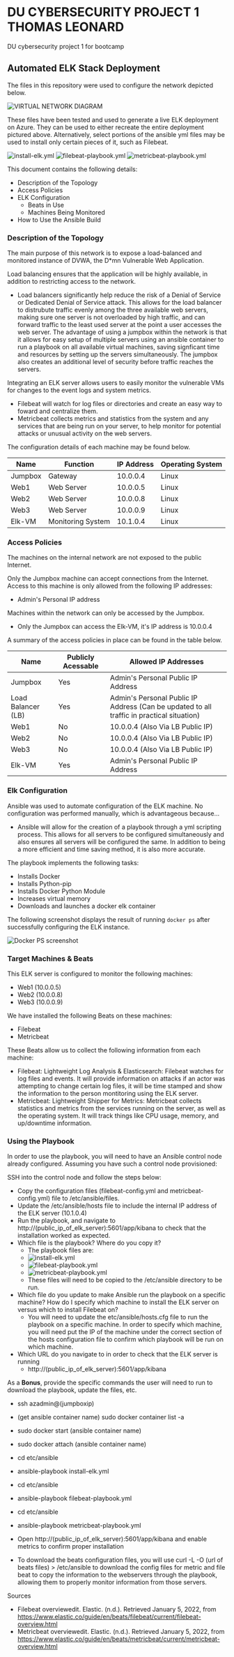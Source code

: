 # DU CYBERSECURITY PROJECT 1 THOMAS LEONARD

DU cybersecurity project 1 for bootcamp

## Automated ELK Stack Deployment

The files in this repository were used to configure the network depicted below.

![VIRTUAL NETWORK DIAGRAM](Diagrams/Virtual_Network_Diagram_with_Kibana_VM_included.png)

These files have been tested and used to generate a live ELK deployment on Azure. They can be used to either recreate the entire deployment pictured above. Alternatively, select portions of the ansible yml files may be used to install only certain pieces of it, such as Filebeat.

  ![install-elk.yml](Ansible/install-elk.yml)
  ![filebeat-playbook.yml](Ansible/filebeat-playbook.yml)
  ![metricbeat-playbook.yml](Ansible/metricbeat-playbook.yml)

This document contains the following details:
- Description of the Topology
- Access Policies
- ELK Configuration
  - Beats in Use
  - Machines Being Monitored
- How to Use the Ansible Build


### Description of the Topology

The main purpose of this network is to expose a load-balanced and monitored instance of DVWA, the D*mn Vulnerable Web Application.

Load balancing ensures that the application will be highly available, in addition to restricting access to the network.
- Load balancers significantly help reduce the risk of a Denial of Service or Dedicated Denial of Service attack. This allows for the load balancer to distrubute traffic evenly among the three available web servers, making sure one server is not overloaded by high traffic, and can forward traffic to the least used server at the point a user accesses the web server. The advantage of using a jumpbox within the network is that it allows for easy setup of multiple servers using an ansible container to run a playbook on all available virtual machines, saving signficant time and resources by setting up the servers simultaneously. The jumpbox also creates an additional level of security before traffic reaches the servers.

Integrating an ELK server allows users to easily monitor the vulnerable VMs for changes to the event logs and system metrics.
- Filebeat will watch for log files or directories and create an easy way to foward and centralize them.
- Metricbeat collects metrics and statistics from the system and any services that are being run on your server, to help monitor for potential attacks or unusual activity on the web servers.

The configuration details of each machine may be found below.

| Name    | Function          | IP Address | Operating System |
|---------|-------------------|------------|------------------|
| Jumpbox | Gateway           | 10.0.0.4   | Linux            |
| Web1    | Web Server        | 10.0.0.5   | Linux            |
| Web2    | Web Server        | 10.0.0.8   | Linux            |
| Web3    | Web Server        | 10.0.0.9   | Linux            |
| Elk-VM  | Monitoring System | 10.1.0.4   | Linux            |

### Access Policies

The machines on the internal network are not exposed to the public Internet. 

Only the Jumpbox machine can accept connections from the Internet. Access to this machine is only allowed from the following IP addresses:
- Admin's Personal IP address

Machines within the network can only be accessed by the Jumpbox.
- Only the Jumpbox can access the Elk-VM, it's IP address is 10.0.0.4

A summary of the access policies in place can be found in the table below.

| Name               | Publicly Acessable | Allowed IP Addresses                                                                      |
|--------------------|--------------------|-------------------------------------------------------------------------------------------|
| Jumpbox            | Yes                | Admin's Personal Public IP Address                                                        |
| Load Balancer (LB) | Yes                | Admin's Personal Public IP Address (Can be updated to all traffic in practical situation) |
| Web1               | No                 | 10.0.0.4 (Also Via LB Public IP)                                                          |
| Web2               | No                 | 10.0.0.4 (Also Via LB Public IP)                                                          |
| Web3               | No                 | 10.0.0.4 (Also Via LB Public IP)                                                          |
| Elk-VM             | Yes                | Admin's Personal Public IP Address                                                        |

### Elk Configuration

Ansible was used to automate configuration of the ELK machine. No configuration was performed manually, which is advantageous because...
- Ansible will allow for the creation of a playbook through a yml scripting process. This allows for all servers to be configured simultaneously and also ensures all servers will be configured the same. In addition to being a more efficient and time saving method, it is also more accurate.

The playbook implements the following tasks:
- Installs Docker
- Installs Python-pip
- Installs Docker Python Module
- Increases virtual memory
- Downloads and launches a docker elk container

The following screenshot displays the result of running `docker ps` after successfully configuring the ELK instance.

![Docker PS screenshot](Elk_Screenshot.png)

### Target Machines & Beats
This ELK server is configured to monitor the following machines:
- Web1 (10.0.0.5)
- Web2 (10.0.0.8)
- Web3 (10.0.0.9)

We have installed the following Beats on these machines:
- Filebeat
- Metricbeat


These Beats allow us to collect the following information from each machine:
- Filebeat: Lightweight Log Analysis & Elasticsearch: Filebeat watches for log files and events. It will provide information on attacks if an actor was attempting to change certain log files, it will be time stamped and show the information to the person montitoring using the ELK server. 
- Metricbeat: Lightweight Shipper for Metrics: Metricbeat collects statistics and metrics from the services running on the server, as well as the operating system. It will track things like CPU usage, memory, and up/downtime information.

### Using the Playbook
In order to use the playbook, you will need to have an Ansible control node already configured. Assuming you have such a control node provisioned: 

SSH into the control node and follow the steps below:
- Copy the configuration files (filebeat-config.yml and metricbeat-config.yml)  file to /etc/ansible/files.
- Update the /etc/ansible/hosts file to include the internal IP address of the ELK server (10.1.0.4)
- Run the playbook, and navigate to http://(public_ip_of_elk_server):5601/app/kibana to check that the installation worked as expected.
- Which file is the playbook? Where do you copy it?
  - The playbook files are:   
  - ![install-elk.yml](Ansible/install-elk.yml)
  - ![filebeat-playbook.yml](Ansible/filebeat-playbook.yml)
  - ![metricbeat-playbook.yml](Ansible/metricbeat-playbook.yml)
  - These files will need to be copied to the /etc/ansible directory to be run.
- Which file do you update to make Ansible run the playbook on a specific machine? How do I specify which machine to install the ELK server on versus which to install Filebeat on?
  - You will need to update the etc/ansible/hosts.cfg file to run the playbook on a specific machine. In order to specify which machine, you will need put the IP of the machine under the correct section of the hosts configuration file to confirm which playbook will be run on which machine. 
- Which URL do you navigate to in order to check that the ELK server is running
  - http://(public_ip_of_elk_server):5601/app/kibana

As a **Bonus**, provide the specific commands the user will need to run to download the playbook, update the files, etc.
- ssh azadmin@(jumpboxip)
- (get ansible container name) sudo docker container list -a
- sudo docker start (ansible container name)
- sudo docker attach (ansible container name)
- cd etc/ansible
- ansible-playbook install-elk.yml
- cd etc/ansible 
- ansible-playbook filebeat-playbook.yml
- cd etc/ansible
- ansible-playbook metricbeat-playbook.yml
- Open http://(public_ip_of_elk_server):5601/app/kibana and enable metrics to confirm proper installation

- To download the beats configuration files, you will use curl -L -O (url of beats files) > /etc/ansible to download the config files for metric and file beat to copy the information to the webservers through the playbook, allowing them to properly monitor information from those servers. 

Sources
- Filebeat overviewedit. Elastic. (n.d.). Retrieved January 5, 2022, from https://www.elastic.co/guide/en/beats/filebeat/current/filebeat-overview.html 
- Metricbeat overviewedit. Elastic. (n.d.). Retrieved January 5, 2022, from https://www.elastic.co/guide/en/beats/metricbeat/current/metricbeat-overview.html 
